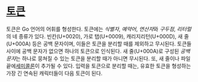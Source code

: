 # [토큰](#tokens)

토큰은 Go 언어의 어휘를 형성한다. 토큰에는 *식별자*, *예약어*, *연산자*와 *구두점*, *리터럴*의 네 종류가 있다. 빈칸(U+0020), 가로 탭(U+0009), 캐리지리턴(U+000D), 새 줄(U+000A) 등은 공백 문자이며, 이들은 토큰을 분리할 때를 제외하고 무시된다. 토큰들 사이에 공백 문자가 없으면 하나의 토큰으로 인식된다. 새 줄(U+000A)로 구성된 *공백 문자*는 하나로 뭉쳐질 수 있는 토큰을 분리할 때가 아니면 무시된다. 또, 새 줄이나 파일 끝에[세미콜론](/Lexical%20elements/semicolons.html)이 추가될 수 있다. 입력을 토큰으로 분리할 때는, 유효한 토큰을 형성하는 가장 긴 연속된 캐릭터들이 다음 토큰이 된다.
